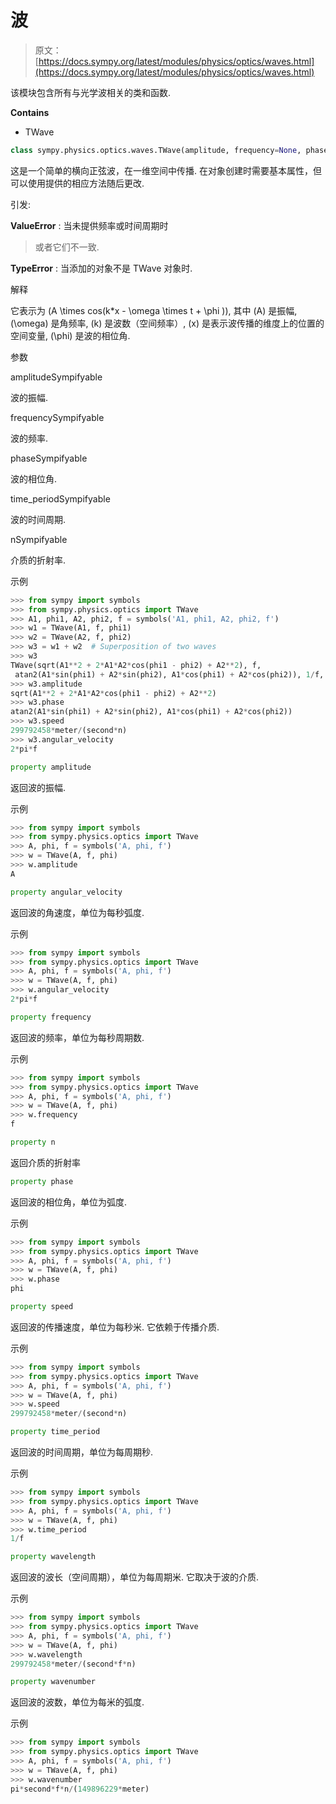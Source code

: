 # 波

> 原文：[https://docs.sympy.org/latest/modules/physics/optics/waves.html](https://docs.sympy.org/latest/modules/physics/optics/waves.html)

该模块包含所有与光学波相关的类和函数.

**Contains**

+   TWave

```py
class sympy.physics.optics.waves.TWave(amplitude, frequency=None, phase=0, time_period=None, n=n)
```

这是一个简单的横向正弦波，在一维空间中传播. 在对象创建时需要基本属性，但可以使用提供的相应方法随后更改.

引发:

**ValueError** : 当未提供频率或时间周期时

> 或者它们不一致.

**TypeError** : 当添加的对象不是 TWave 对象时.

解释

它表示为 \(A \times cos(k*x - \omega \times t + \phi )\), 其中 \(A\) 是振幅, \(\omega\) 是角频率, \(k\) 是波数（空间频率）, \(x\) 是表示波传播的维度上的位置的空间变量, \(\phi\) 是波的相位角.

参数

amplitudeSympifyable

波的振幅.

frequencySympifyable

波的频率.

phaseSympifyable

波的相位角.

time_periodSympifyable

波的时间周期.

nSympifyable

介质的折射率.

示例

```py
>>> from sympy import symbols
>>> from sympy.physics.optics import TWave
>>> A1, phi1, A2, phi2, f = symbols('A1, phi1, A2, phi2, f')
>>> w1 = TWave(A1, f, phi1)
>>> w2 = TWave(A2, f, phi2)
>>> w3 = w1 + w2  # Superposition of two waves
>>> w3
TWave(sqrt(A1**2 + 2*A1*A2*cos(phi1 - phi2) + A2**2), f,
 atan2(A1*sin(phi1) + A2*sin(phi2), A1*cos(phi1) + A2*cos(phi2)), 1/f, n)
>>> w3.amplitude
sqrt(A1**2 + 2*A1*A2*cos(phi1 - phi2) + A2**2)
>>> w3.phase
atan2(A1*sin(phi1) + A2*sin(phi2), A1*cos(phi1) + A2*cos(phi2))
>>> w3.speed
299792458*meter/(second*n)
>>> w3.angular_velocity
2*pi*f 
```

```py
property amplitude
```

返回波的振幅.

示例

```py
>>> from sympy import symbols
>>> from sympy.physics.optics import TWave
>>> A, phi, f = symbols('A, phi, f')
>>> w = TWave(A, f, phi)
>>> w.amplitude
A 
```

```py
property angular_velocity
```

返回波的角速度，单位为每秒弧度.

示例

```py
>>> from sympy import symbols
>>> from sympy.physics.optics import TWave
>>> A, phi, f = symbols('A, phi, f')
>>> w = TWave(A, f, phi)
>>> w.angular_velocity
2*pi*f 
```

```py
property frequency
```

返回波的频率，单位为每秒周期数.

示例

```py
>>> from sympy import symbols
>>> from sympy.physics.optics import TWave
>>> A, phi, f = symbols('A, phi, f')
>>> w = TWave(A, f, phi)
>>> w.frequency
f 
```

```py
property n
```

返回介质的折射率

```py
property phase
```

返回波的相位角，单位为弧度.

示例

```py
>>> from sympy import symbols
>>> from sympy.physics.optics import TWave
>>> A, phi, f = symbols('A, phi, f')
>>> w = TWave(A, f, phi)
>>> w.phase
phi 
```

```py
property speed
```

返回波的传播速度，单位为每秒米. 它依赖于传播介质.

示例

```py
>>> from sympy import symbols
>>> from sympy.physics.optics import TWave
>>> A, phi, f = symbols('A, phi, f')
>>> w = TWave(A, f, phi)
>>> w.speed
299792458*meter/(second*n) 
```

```py
property time_period
```

返回波的时间周期，单位为每周期秒.

示例

```py
>>> from sympy import symbols
>>> from sympy.physics.optics import TWave
>>> A, phi, f = symbols('A, phi, f')
>>> w = TWave(A, f, phi)
>>> w.time_period
1/f 
```

```py
property wavelength
```

返回波的波长（空间周期），单位为每周期米. 它取决于波的介质.

示例

```py
>>> from sympy import symbols
>>> from sympy.physics.optics import TWave
>>> A, phi, f = symbols('A, phi, f')
>>> w = TWave(A, f, phi)
>>> w.wavelength
299792458*meter/(second*f*n) 
```

```py
property wavenumber
```

返回波的波数，单位为每米的弧度.

示例

```py
>>> from sympy import symbols
>>> from sympy.physics.optics import TWave
>>> A, phi, f = symbols('A, phi, f')
>>> w = TWave(A, f, phi)
>>> w.wavenumber
pi*second*f*n/(149896229*meter) 
```
